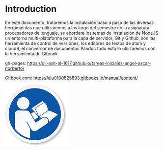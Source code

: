 # Introduction

En este documento, trataremos la instalación paso a paso de las diversas herramientas que utilizaremos a los largo del semestre en la asignatura procesadores de lenguaje, se abordara los temas de instalación de NodeJS un entorno multi-plataforma para la capa de servidor, Git y Github, son las herramienta de control de versiones, los editores de textos de atom y cloud9, el conversor de documentos Pandoc todo esto lo utilizaremos con la herramienta de Gitbook.

gh-pages: https://ull-esit-pl-1617.github.io/tareas-iniciales-angel-oscar-norberto/

Gitbook.com: https://alu0100825893.gitbooks.io/manual/content/

![](/assets/manual.png)
